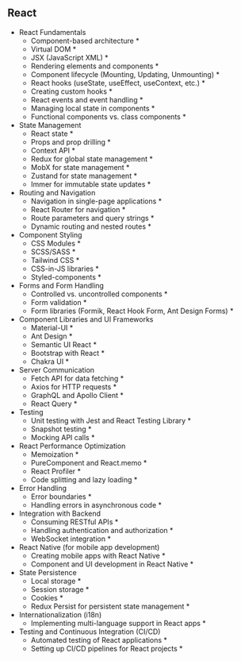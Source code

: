 ## React

- React Fundamentals
  - Component-based architecture *
  - Virtual DOM *
  - JSX (JavaScript XML) *
  - Rendering elements and components *
  - Component lifecycle (Mounting, Updating, Unmounting) *
  - React hooks (useState, useEffect, useContext, etc.) *
  - Creating custom hooks *
  - React events and event handling *
  - Managing local state in components *
  - Functional components vs. class components *
- State Management
  - React state *
  - Props and prop drilling *
  - Context API *
  - Redux for global state management *
  - MobX for state management *
  - Zustand for state management *
  - Immer for immutable state updates *
- Routing and Navigation
  - Navigation in single-page applications *
  - React Router for navigation *
  - Route parameters and query strings *
  - Dynamic routing and nested routes *
- Component Styling
  - CSS Modules *
  - SCSS/SASS *
  - Tailwind CSS *
  - CSS-in-JS libraries *
  - Styled-components *
- Forms and Form Handling
  - Controlled vs. uncontrolled components *
  - Form validation *
  - Form libraries (Formik, React Hook Form, Ant Design Forms) *
- Component Libraries and UI Frameworks
  - Material-UI *
  - Ant Design *
  - Semantic UI React *
  - Bootstrap with React *
  - Chakra UI *
- Server Communication
  - Fetch API for data fetching *
  - Axios for HTTP requests *
  - GraphQL and Apollo Client *
  - React Query *
- Testing
  - Unit testing with Jest and React Testing Library *
  - Snapshot testing *
  - Mocking API calls *
- React Performance Optimization
  - Memoization *
  - PureComponent and React.memo *
  - React Profiler *
  - Code splitting and lazy loading *
- Error Handling
  - Error boundaries *
  - Handling errors in asynchronous code *
- Integration with Backend
  - Consuming RESTful APIs *
  - Handling authentication and authorization *
  - WebSocket integration *
- React Native (for mobile app development)
  - Creating mobile apps with React Native *
  - Component and UI development in React Native *
- State Persistence
  - Local storage *
  - Session storage *
  - Cookies *
  - Redux Persist for persistent state management *
- Internationalization (i18n)
  - Implementing multi-language support in React apps *
- Testing and Continuous Integration (CI/CD)
  - Automated testing of React applications *
  - Setting up CI/CD pipelines for React projects *
